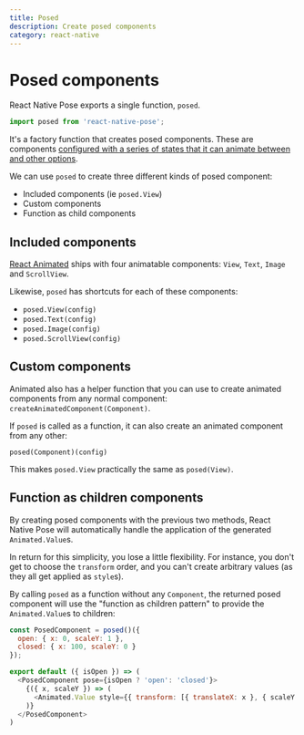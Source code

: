 ```yaml
---
title: Posed
description: Create posed components
category: react-native
---
```


# Posed components

React Native Pose exports a single function, `posed`.

```javascript
import posed from 'react-native-pose';
```

It's a factory function that creates posed components. These are components [configured with a series of states that it can animate between and other options](/pose/native-config).

We can use `posed` to create three different kinds of posed component:

- Included components (ie `posed.View`)
- Custom components
- Function as child components

## Included components

[React Animated](https://facebook.github.io/react-native/docs/animations.html) ships with four animatable components: `View`, `Text`, `Image` and `ScrollView`.

Likewise, `posed` has shortcuts for each of these components:

- `posed.View(config)`
- `posed.Text(config)`
- `posed.Image(config)`
- `posed.ScrollView(config)`

## Custom components

Animated also has a helper function that you can use to create animated components from any normal component: `createAnimatedComponent(Component)`.

If `posed` is called as a function, it can also create an animated component from any other:

`posed(Component)(config)`

This makes `posed.View` practically the same as `posed(View)`.

## Function as children components

By creating posed components with the previous two methods, React Native Pose will automatically handle the application of the generated `Animated.Value`s.

In return for this simplicity, you lose a little flexibility. For instance, you don't get to choose the `transform` order, and you can't create arbitrary values (as they all get applied as `style`s).

By calling `posed` as a function without any `Component`, the returned posed component will use the "function as children pattern" to provide the `Animated.Value`s to children:

```javascript
const PosedComponent = posed()({
  open: { x: 0, scaleY: 1 },
  closed: { x: 100, scaleY: 0 }
});

export default ({ isOpen }) => (
  <PosedComponent pose={isOpen ? 'open': 'closed'}>
    {({ x, scaleY }) => (
      <Animated.Value style={{ transform: [{ translateX: x }, { scaleY }] }} />
    )}
  </PosedComponent>
)
```
